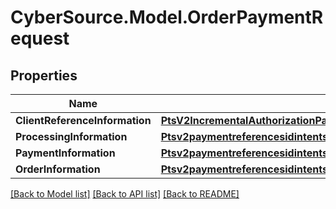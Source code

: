 # CyberSource.Model.OrderPaymentRequest
## Properties

Name | Type | Description | Notes
------------ | ------------- | ------------- | -------------
**ClientReferenceInformation** | [**PtsV2IncrementalAuthorizationPatch201ResponseClientReferenceInformation**](PtsV2IncrementalAuthorizationPatch201ResponseClientReferenceInformation.md) |  | [optional] 
**ProcessingInformation** | [**Ptsv2paymentreferencesidintentsProcessingInformation**](Ptsv2paymentreferencesidintentsProcessingInformation.md) |  | [optional] 
**PaymentInformation** | [**Ptsv2paymentreferencesidintentsPaymentInformation**](Ptsv2paymentreferencesidintentsPaymentInformation.md) |  | [optional] 
**OrderInformation** | [**Ptsv2paymentreferencesidintentsOrderInformation**](Ptsv2paymentreferencesidintentsOrderInformation.md) |  | [optional] 

[[Back to Model list]](../README.md#documentation-for-models) [[Back to API list]](../README.md#documentation-for-api-endpoints) [[Back to README]](../README.md)

